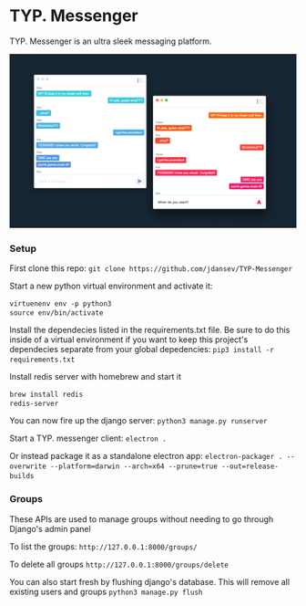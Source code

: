 # TYP. Messenger

TYP. Messenger is an ultra sleek messaging platform.

![alt text](./demo.png)

### Setup

First clone this repo:
`git clone https://github.com/jdansev/TYP-Messenger`

Start a new python virtual environment and activate it:
```
virtuenenv env -p python3
source env/bin/activate
```

Install the dependecies listed in the requirements.txt file. Be sure to do this inside of a virtual environment if you want to keep this project's dependecies separate from your global depedencies:
`pip3 install -r requirements.txt`

Install redis server with homebrew and start it
```
brew install redis
redis-server
```

You can now fire up the django server:
`python3 manage.py runserver`

Start a TYP. messenger client:
`electron .`

Or instead package it as a standalone electron app:
`electron-packager . --overwrite --platform=darwin --arch=x64 --prune=true --out=release-builds`


### Groups

These APIs are used to manage groups without needing to go through Django's admin panel

To list the groups:
`http://127.0.0.1:8000/groups/`

To delete all groups
`http://127.0.0.1:8000/groups/delete`

You can also start fresh by flushing django's database. This will remove all existing users and groups
`python3 manage.py flush`
